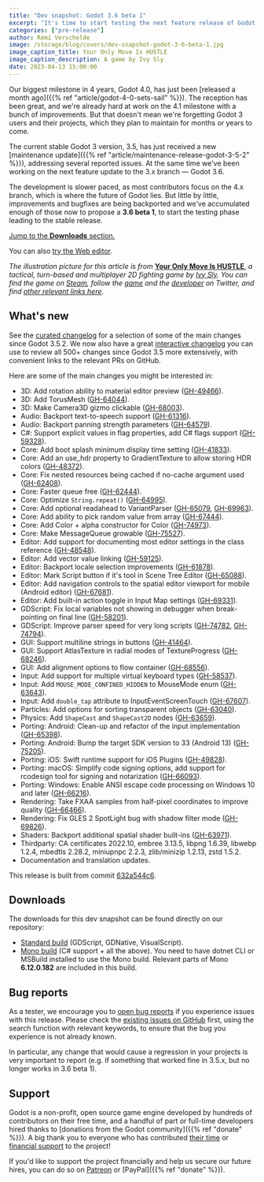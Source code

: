 ```yaml
---
title: "Dev snapshot: Godot 3.6 beta 1"
excerpt: "It's time to start testing the next feature release of Godot 3, packed with over 500 fixes and enhancements which don't require any compatibility breaking changes!"
categories: ["pre-release"]
author: Rémi Verschelde
image: /storage/blog/covers/dev-snapshot-godot-3-6-beta-1.jpg
image_caption_title: Your Only Move Is HUSTLE
image_caption_description: A game by Ivy Sly
date: 2023-04-13 15:00:00
---
```


Our biggest milestone in 4 years, Godot 4.0, has just been [released a month ago]({{% ref "article/godot-4-0-sets-sail" %}}). The reception has been great, and we're already hard at work on the 4.1 milestone with a bunch of improvements. But that doesn't mean we're forgetting Godot 3 users and their projects, which they plan to maintain for months or years to come.

The current stable Godot 3 version, 3.5, has just received a new [maintenance update]({{% ref "article/maintenance-release-godot-3-5-2" %}}), addressing several reported issues. At the same time we've been working on the next feature update to the 3.x branch — Godot 3.6.

The development is slower paced, as most contributors focus on the 4.x branch, which is where the future of Godot lies. But little by little, improvements and bugfixes are being backported and we've accumulated enough of those now to propose a **3.6 beta 1**, to start the testing phase leading to the stable release.

[Jump to the **Downloads** section.](#downloads)

You can also [try the Web editor](https://editor.godotengine.org/releases/3.6.beta1/).

*The illustration picture for this article is from* [**Your Only Move Is HUSTLE**](https://store.steampowered.com/app/2212330/Your_Only_Move_Is_HUSTLE/), *a tactical, turn-based and multiplayer 2D fighting game by [Ivy Sly](https://twitter.com/ivy_sly_/). You can find the game on [Steam](https://store.steampowered.com/app/2212330/Your_Only_Move_Is_HUSTLE/), follow the [game](https://twitter.com/YourMoveHUSTLE) and the [developer](https://twitter.com/ivy_sly_/) on Twitter, and find [other relevant links here](https://linktr.ee/youronlymoveishustle).*

## What's new

See the [curated changelog](https://github.com/godotengine/godot/blob/3.x/CHANGELOG.md) for a selection of some of the main changes since Godot 3.5.2. We now also have a great [interactive changelog](https://godotengine.github.io/godot-interactive-changelog/#3.6-beta1) you can use to review all 500+ changes since Godot 3.5 more extensively, with convenient links to the relevant PRs on GitHub.

Here are some of the main changes you might be interested in:

- 3D: Add rotation ability to material editor preview ([GH-49466](https://github.com/godotengine/godot/pull/49466)).
- 3D: Add TorusMesh ([GH-64044](https://github.com/godotengine/godot/pull/64044)).
- 3D: Make Camera3D gizmo clickable ([GH-68003](https://github.com/godotengine/godot/pull/68003)).
- Audio: Backport text-to-speech support ([GH-61316](https://github.com/godotengine/godot/pull/61316)).
- Audio: Backport panning strength parameters ([GH-64579](https://github.com/godotengine/godot/pull/64579)).
- C#: Support explicit values in flag properties, add C# flags support ([GH-59328](https://github.com/godotengine/godot/pull/59328)).
- Core: Add boot splash minimum display time setting ([GH-41833](https://github.com/godotengine/godot/pull/41833)).
- Core: Add an use_hdr property to GradientTexture to allow storing HDR colors ([GH-48372](https://github.com/godotengine/godot/pull/48372)).
- Core: Fix nested resources being cached if no-cache argument used ([GH-62408](https://github.com/godotengine/godot/pull/62408)).
- Core: Faster queue free ([GH-62444](https://github.com/godotengine/godot/pull/62444)).
- Core: Optimize `String.repeat()` ([GH-64995](https://github.com/godotengine/godot/pull/64995)).
- Core: Add optional readahead to VariantParser ([GH-65079](https://github.com/godotengine/godot/pull/65079), [GH-69963](https://github.com/godotengine/godot/pull/69963)).
- Core: Add ability to pick random value from array ([GH-67444](https://github.com/godotengine/godot/pull/67444)).
- Core: Add Color + alpha constructor for Color ([GH-74973](https://github.com/godotengine/godot/pull/74973)).
- Core: Make MessageQueue growable ([GH-75527](https://github.com/godotengine/godot/pull/75527)).
- Editor: Add support for documenting most editor settings in the class reference ([GH-48548](https://github.com/godotengine/godot/pull/48548)).
- Editor: Add vector value linking ([GH-59125](https://github.com/godotengine/godot/pull/59125)).
- Editor: Backport locale selection improvements ([GH-61878](https://github.com/godotengine/godot/pull/61878)).
- Editor: Mark Script button if it's tool in Scene Tree Editor ([GH-65088](https://github.com/godotengine/godot/pull/65088)).
- Editor: Add navigation controls to the spatial editor viewport for mobile (Android editor) ([GH-67681](https://github.com/godotengine/godot/pull/67681)).
- Editor: Add built-in action toggle in Input Map settings ([GH-69331](https://github.com/godotengine/godot/pull/69331)).
- GDScript: Fix local variables not showing in debugger when break-pointing on final line ([GH-58201](https://github.com/godotengine/godot/pull/58201)).
- GDScript: Improve parser speed for very long scripts ([GH-74782](https://github.com/godotengine/godot/pull/74782), [GH-74794](https://github.com/godotengine/godot/pull/74794)).
- GUI: Support multiline strings in buttons ([GH-41464](https://github.com/godotengine/godot/pull/41464)).
- GUI: Support AtlasTexture in radial modes of TextureProgress ([GH-68246](https://github.com/godotengine/godot/pull/68246)).
- GUI: Add alignment options to flow container ([GH-68556](https://github.com/godotengine/godot/pull/68556)).
- Input: Add support for multiple virtual keyboard types ([GH-58537](https://github.com/godotengine/godot/pull/58537)).
- Input: Add `MOUSE_MODE_CONFINED_HIDDEN` to MouseMode enum ([GH-63643](https://github.com/godotengine/godot/pull/63643)).
- Input: Add `double_tap` attribute to InputEventScreenTouch ([GH-67607](https://github.com/godotengine/godot/pull/67607)).
- Particles: Add options for sorting transparent objects ([GH-63040](https://github.com/godotengine/godot/pull/63040)).
- Physics: Add `ShapeCast` and `ShapeCast2D` nodes ([GH-63659](https://github.com/godotengine/godot/pull/63659)).
- Porting: Android: Clean-up and refactor of the input implementation ([GH-65398](https://github.com/godotengine/godot/pull/65398)).
- Porting: Android: Bump the target SDK version to 33 (Android 13) ([GH-75205](https://github.com/godotengine/godot/pull/75205)).
- Porting: iOS: Swift runtime support for iOS Plugins ([GH-49828](https://github.com/godotengine/godot/pull/49828)).
- Porting: macOS: Simplify code signing options, add support for rcodesign tool for signing and notarization ([GH-66093](https://github.com/godotengine/godot/pull/66093)).
- Porting: Windows: Enable ANSI escape code processing on Windows 10 and later ([GH-66216](https://github.com/godotengine/godot/pull/66216)).
- Rendering: Take FXAA samples from half-pixel coordinates to improve quality ([GH-66466](https://github.com/godotengine/godot/pull/66466)).
- Rendering: Fix GLES 2 SpotLight bug with shadow filter mode ([GH-69826](https://github.com/godotengine/godot/pull/69826)).
- Shaders: Backport additional spatial shader built-ins ([GH-63971](https://github.com/godotengine/godot/pull/63971)).
- Thirdparty: CA certificates 2022.10, embree 3.13.5, libpng 1.6.39, libwebp 1.2.4, mbedtls 2.28.2, miniupnpc 2.2.3, zlib/minizip 1.2.13, zstd 1.5.2.
- Documentation and translation updates.

This release is built from commit [632a544c6](https://github.com/godotengine/godot/commit/632a544c6e8f847d6796846d44f01231d1744958).

## Downloads

The downloads for this dev snapshot can be found directly on our repository:

- [Standard build](https://downloads.tuxfamily.org/godotengine/3.6/beta1/) (GDScript, GDNative, VisualScript).
- [Mono build](https://downloads.tuxfamily.org/godotengine/3.6/beta1/mono/) (C# support + all the above). You need to have dotnet CLI or MSBuild installed to use the Mono build. Relevant parts of Mono **6.12.0.182** are included in this build.

## Bug reports

As a tester, we encourage you to [open bug reports](https://github.com/godotengine/godot/issues) if you experience issues with this release. Please check the [existing issues on GitHub](https://github.com/godotengine/godot/issues) first, using the search function with relevant keywords, to ensure that the bug you experience is not already known.

In particular, any change that would cause a regression in your projects is very important to report (e.g. if something that worked fine in 3.5.x, but no longer works in 3.6 beta 1).

## Support

Godot is a non-profit, open source game engine developed by hundreds of contributors on their free time, and a handful of part or full-time developers hired thanks to [donations from the Godot community]({{% ref "donate" %}}). A big thank you to everyone who has contributed [their time](https://github.com/godotengine/godot/blob/master/AUTHORS.md) or [financial support](https://github.com/godotengine/godot/blob/master/DONORS.md) to the project!

If you'd like to support the project financially and help us secure our future hires, you can do so on [Patreon](https://www.patreon.com/godotengine) or [PayPal]({{% ref "donate" %}}).
